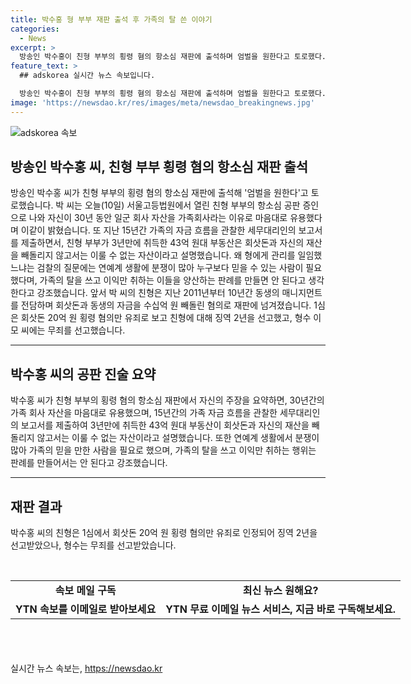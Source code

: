 ```yaml
---
title: 박수홍 형 부부 재판 출석 후 가족의 탈 쓴 이야기
categories:
  - News
excerpt: >
  방송인 박수홍이 친형 부부의 횡령 혐의 항소심 재판에 출석하며 엄벌을 원한다고 토로했다. 자신이 30년 동안 일군 회사 자산을 가족회사로 유용했다는 증언을 내놓았고, 친형 부부의 43억 원대 부동산 취득과 관련해 논란을 제기했다. 또한, 친형이 동생의 매니지먼트를 전담하며 수십억 원을 빼돌린 혐의로 재판 중인 사실도 알려졌다. 박수홍은 가족의 탈을 쓰고 이익만 취하는 행위를 비난하며 엄벌을 요구했다.
feature_text: >
  ## adskorea 실시간 뉴스 속보입니다.

  방송인 박수홍이 친형 부부의 횡령 혐의 항소심 재판에 출석하며 엄벌을 원한다고 토로했다. 자신이 30년 동안 일군 회사 자산을 가족회사로 유용했다는 증언을 내놓았고, 친형 부부의 43억 원대 부동산 취득과 관련해 논란을 제기했다. 또한, 친형이 동생의 매니지먼트를 전담하며 수십억 원을 빼돌린 혐의로 재판 중인 사실도 알려졌다. 박수홍은 가족의 탈을 쓰고 이익만 취하는 행위를 비난하며 엄벌을 요구했다.
image: 'https://newsdao.kr/res/images/meta/newsdao_breakingnews.jpg'
---
```


<p><img src="https://newsdao.kr/res/images/meta/newsdao_breakingnews.jpg" alt="adskorea 속보" /></p>

<h2 data-ke-size="size26">방송인 박수홍 씨, 친형 부부 횡령 혐의 항소심 재판 출석</h2>

<p data-ke-size="size16">방송인 박수홍 씨가 친형 부부의 횡령 혐의 항소심 재판에 출석해 '엄벌을 원한다'고 토로했습니다. 박 씨는 오늘(10일) 서울고등법원에서 열린 친형 부부의 항소심 공판 증인으로 나와 자신이 30년 동안 일군 회사 자산을 가족회사라는 이유로 마음대로 유용했다며 이같이 밝혔습니다. 또 지난 15년간 가족의 자금 흐름을 관찰한 세무대리인의 보고서를 제출하면서, 친형 부부가 3년만에 취득한 43억 원대 부동산은 회삿돈과 자신의 재산을 빼돌리지 않고서는 이룰 수 없는 자산이라고 설명했습니다. 왜 형에게 관리를 일임했느냐는 검찰의 질문에는 연예계 생활에 분쟁이 많아 누구보다 믿을 수 있는 사람이 필요했다며, 가족의 탈을 쓰고 이익만 취하는 이들을 양산하는 판례를 만들면 안 된다고 생각한다고 강조했습니다. 앞서 박 씨의 친형은 지난 2011년부터 10년간 동생의 매니지먼트를 전담하며 회삿돈과 동생의 자금을 수십억 원 빼돌린 혐의로 재판에 넘겨졌습니다. 1심은 회삿돈 20억 원 횡령 혐의만 유죄로 보고 친형에 대해 징역 2년을 선고했고, 형수 이 모 씨에는 무죄를 선고했습니다.</p>

<hr>

<h2 data-ke-size="size26">박수홍 씨의 공판 진술 요약</h2>

<p data-ke-size="size16">박수홍 씨가 친형 부부의 횡령 혐의 항소심 재판에서 자신의 주장을 요약하면, 30년간의 가족 회사 자산을 마음대로 유용했으며, 15년간의 가족 자금 흐름을 관찰한 세무대리인의 보고서를 제출하여 3년만에 취득한 43억 원대 부동산이 회삿돈과 자신의 재산을 빼돌리지 않고서는 이룰 수 없는 자산이라고 설명했습니다. 또한 연예계 생활에서 분쟁이 많아 가족의 믿을 만한 사람을 필요로 했으며, 가족의 탈을 쓰고 이익만 취하는 행위는 판례를 만들어서는 안 된다고 강조했습니다.</p>

<hr>

<h2 data-ke-size="size26">재판 결과</h2>

<p data-ke-size="size16">박수홍 씨의 친형은 1심에서 회삿돈 20억 원 횡령 혐의만 유죄로 인정되어 징역 2년을 선고받았으나, 형수는 무죄를 선고받았습니다.</p>

<p data-ke-size="size16">&nbsp;</p>

<table style="width: 700px; height: 83px;">
<tbody>
<tr>
<td style="text-align: center; height: 24px;"><b>속보 메일 구독</b></td>
<td style="text-align: center; height: 24px;"><b>최신 뉴스 원해요?</b></td>
</tr>
<tr>
<td style="text-align: center; height: 17px;"><b>YTN 속보를 이메일로 받아보세요</b></td>
<td style="text-align: center; height: 17px;"><b>YTN 무료 이메일 뉴스 서비스, 지금 바로 구독해보세요.</b></td>
</tr>
</tbody>
</table>

<p data-ke-size="size16">&nbsp;</p>
실시간 뉴스 속보는, <a href="https://newsdao.kr" rel="dofollow">https://newsdao.kr</a>


